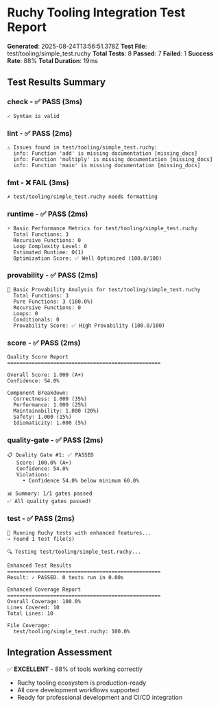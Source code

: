 
# Ruchy Tooling Integration Test Report

**Generated**: 2025-08-24T13:56:51.378Z
**Test File**: test/tooling/simple_test.ruchy
**Total Tests**: 8
**Passed**: 7
**Failed**: 1
**Success Rate**: 88%
**Total Duration**: 19ms

## Test Results Summary

### check - ✅ PASS (3ms)

```
✓ Syntax is valid
```

### lint - ✅ PASS (2ms)

```
⚠ Issues found in test/tooling/simple_test.ruchy:
  info: Function 'add' is missing documentation [missing_docs]
  info: Function 'multiply' is missing documentation [missing_docs]
  info: Function 'main' is missing documentation [missing_docs]
```

### fmt - ❌ FAIL (3ms)

```
✗ test/tooling/simple_test.ruchy needs formatting
```

### runtime - ✅ PASS (2ms)

```
⚡ Basic Performance Metrics for test/tooling/simple_test.ruchy
  Total Functions: 3
  Recursive Functions: 0
  Loop Complexity Level: 0
  Estimated Runtime: O(1)
  Optimization Score: ✅ Well Optimized (100.0/100)
```

### provability - ✅ PASS (2ms)

```
🔬 Basic Provability Analysis for test/tooling/simple_test.ruchy
  Total Functions: 3
  Pure Functions: 3 (100.0%)
  Recursive Functions: 0
  Loops: 0
  Conditionals: 0
  Provability Score: ✅ High Provability (100.0/100)
```

### score - ✅ PASS (2ms)

```
Quality Score Report
==================================================

Overall Score: 1.000 (A+)
Confidence: 54.0%

Component Breakdown:
  Correctness: 1.000 (35%)
  Performance: 1.000 (25%)
  Maintainability: 1.000 (20%)
  Safety: 1.000 (15%)
  Idiomaticity: 1.000 (5%)
```

### quality-gate - ✅ PASS (2ms)

```
📋 Quality Gate #1: ✅ PASSED
   Score: 100.0% (A+)
   Confidence: 54.0%
   Violations:
     • Confidence 54.0% below minimum 60.0%

📊 Summary: 1/1 gates passed
✅ All quality gates passed!
```

### test - ✅ PASS (2ms)

```
🧪 Running Ruchy tests with enhanced features...
→ Found 1 test file(s)

🔍 Testing test/tooling/simple_test.ruchy...

Enhanced Test Results
==================================================
Result: ✓ PASSED. 0 tests run in 0.00s

Enhanced Coverage Report
==================================================
Overall Coverage: 100.0%
Lines Covered: 10
Total Lines: 10

File Coverage:
  test/tooling/simple_test.ruchy: 100.0%
```


## Integration Assessment

✅ **EXCELLENT** - 88% of tools working correctly
- Ruchy tooling ecosystem is production-ready
- All core development workflows supported
- Ready for professional development and CI/CD integration
